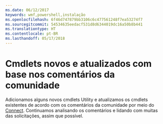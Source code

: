 ```yaml
---
ms.date: 06/12/2017
keywords: wmf,powershell,instalação
ms.openlocfilehash: 6f46d747879bb3106c6c477561248f7ea53274f7
ms.sourcegitcommit: 54534635eedacf531d8d6344019dc16a50b8b441
ms.translationtype: HT
ms.contentlocale: pt-BR
ms.lasthandoff: 05/17/2018
---
```

# <a name="new-and-updated-cmdlets-based-on-community-feedback"></a>Cmdlets novos e atualizados com base nos comentários da comunidade
Adicionamos alguns novos cmdlets Utility e atualizamos os cmdlets existentes de acordo com os comentários da comunidade por meio do [Connect](https://connect.microsoft.com/powershell). Continuamos analisando os comentários e lidando com muitas das solicitações, assim que possível.
